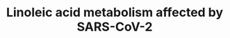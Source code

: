 ---
annotations:
- id: DOID:0080599
  parent: disease by infectious agent
  type: Disease Ontology
  value: Coronavirus infectious disease
- id: DOID:2945
  parent: disease by infectious agent
  type: Disease Ontology
  value: severe acute respiratory syndrome
- id: PW:0000010
  parent: classic metabolic pathway
  type: Pathway Ontology
  value: lipid metabolic pathway
authors:
- Egonw
- Conroy lipids
- Evelo
- Fehrhart
- Mkutmon
- DeSl
- Eweitz
- CedricPluis
- Liekevandenbogaart
communities:
- COVID19
description: Lipid metabolism alternations that are related to infection by corona
  viruses. The information comes from the Yan et al. in 2019 in the bibliography,
  particularly Figure 5. That paper uses the HCoV-229E virus as a model. Note that
  that is different from the virus that causes the 2020 pandemic SARS-CoV-2. Fig 5
  is in turn taken from https://www.kegg.jp/kegg-bin/show_pathway?map00591, which
  is a very simplified pathway, omitting several steps. The paper mentions that after
  virus infection many of the metabolites in his figure are increased in concentration.
  Interestingly, exogenous supplement of LA or AA in HCoV-229E-infected cells significantly
  suppressed HCoV-229E virus replication and this also happened in MERS-CoV.
last-edited: 2022-02-23
organisms:
- Homo sapiens
redirect_from:
- /index.php/Pathway:WP4853
- /instance/WP4853
revision: null
schema-jsonld:
- '@context': https://schema.org/
  '@id': https://wikipathways.github.io/pathways/WP4853.html
  '@type': Dataset
  creator:
    '@type': Organization
    name: WikiPathways
  description: Lipid metabolism alternations that are related to infection by corona
    viruses. The information comes from the Yan et al. in 2019 in the bibliography,
    particularly Figure 5. That paper uses the HCoV-229E virus as a model. Note that
    that is different from the virus that causes the 2020 pandemic SARS-CoV-2. Fig
    5 is in turn taken from https://www.kegg.jp/kegg-bin/show_pathway?map00591, which
    is a very simplified pathway, omitting several steps. The paper mentions that
    after virus infection many of the metabolites in his figure are increased in concentration.
    Interestingly, exogenous supplement of LA or AA in HCoV-229E-infected cells significantly
    suppressed HCoV-229E virus replication and this also happened in MERS-CoV.
  keywords:
  - ''
  - (cPLA2)
  - ACE2
  - ACOT2
  - Arachidonic acid
  - Arachidonoyl-CoA
  - COVID-19 Pathway
  - CoA(18:2(9Z,12Z))
  - CoA(18:3(6Z,9Z,12Z))
  - CoA(20:3(8Z,11Z,14Z))
  - Cytosolic Phospholipase A2
  - ELOVL2
  - ELOVL5
  - FA synthesis
  - FADS1
  - FADS2
  - Glycerophospholipids
  - Immune reponse to SARS-COV-2
  - Linoleoyl-CoA
  - LysPE 16:0
  - LysoPC16:0
  - Molecular mechanism
  - Omega-3
  - 'Omega-3/Omega-6 '
  - Omega-6
  - RNA
  - SARS-CoV-2
  - 'SARS-CoV-2 and '
  - bishomo-gamma-linolenic acid
  - desaturase
  - envelope
  - gamma-linolenic acid
  - glycoprotein M
  - glycoprotein S
  - linoleic acid
  - membrane
  - mitogen-activated protein kinase
  - nucleocapsid
  - oleic acid
  - palmitic acid
  - protein E
  - protein N
  - stearic acid
  - surface
  - trimer
  license: CC0
  name: Linoleic acid metabolism affected by SARS-CoV-2
seo: CreativeWork
title: Linoleic acid metabolism affected by SARS-CoV-2
wpid: WP4853
---